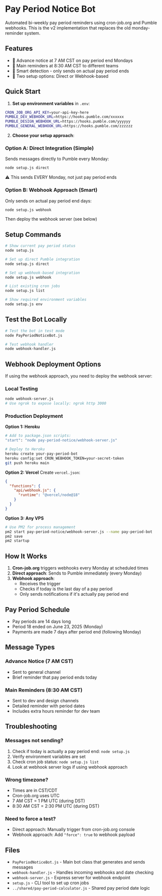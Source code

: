 # Pay Period Notice Bot

Automated bi-weekly pay period reminders using cron-job.org and Pumble webhooks. This is the v2 implementation that replaces the old monday-reminder system.

## Features

- 🔔 Advance notice at 7 AM CST on pay period end Mondays
- 📧 Main reminders at 8:30 AM CST to different teams
- 🎯 Smart detection - only sends on actual pay period ends
- 🔄 Two setup options: Direct or Webhook-based

## Quick Start

1. **Set up environment variables** in `.env`:
```bash
CRON_JOB_ORG_API_KEY=your-api-key-here
PUMBLE_DEV_WEBHOOK_URL=https://hooks.pumble.com/xxxxxx
PUMBLE_DESIGN_WEBHOOK_URL=https://hooks.pumble.com/yyyyyy
PUMBLE_GENERAL_WEBHOOK_URL=https://hooks.pumble.com/zzzzzz
```

2. **Choose your setup approach**:

### Option A: Direct Integration (Simple)
Sends messages directly to Pumble every Monday:
```bash
node setup.js direct
```
⚠️ This sends EVERY Monday, not just pay period ends

### Option B: Webhook Approach (Smart)
Only sends on actual pay period end days:
```bash
node setup.js webhook
```
Then deploy the webhook server (see below)

## Setup Commands

```bash
# Show current pay period status
node setup.js

# Set up direct Pumble integration
node setup.js direct

# Set up webhook-based integration
node setup.js webhook

# List existing cron jobs
node setup.js list

# Show required environment variables
node setup.js env
```

## Test the Bot Locally

```bash
# Test the bot in test mode
node PayPeriodNoticeBot.js

# Test webhook handler
node webhook-handler.js
```

## Webhook Deployment Options

If using the webhook approach, you need to deploy the webhook server:

### Local Testing
```bash
node webhook-server.js
# Use ngrok to expose locally: ngrok http 3000
```

### Production Deployment

**Option 1: Heroku**
```bash
# Add to package.json scripts:
"start": "node pay-period-notice/webhook-server.js"

# Deploy to Heroku
heroku create your-pay-period-bot
heroku config:set CRON_WEBHOOK_TOKEN=your-secret-token
git push heroku main
```

**Option 2: Vercel**
Create `vercel.json`:
```json
{
  "functions": {
    "api/webhook.js": {
      "runtime": "@vercel/node@18"
    }
  }
}
```

**Option 3: Any VPS**
```bash
# Use PM2 for process management
pm2 start pay-period-notice/webhook-server.js --name pay-period-bot
pm2 save
pm2 startup
```

## How It Works

1. **Cron-job.org** triggers webhooks every Monday at scheduled times
2. **Direct approach**: Sends to Pumble immediately (every Monday)
3. **Webhook approach**: 
   - Receives the trigger
   - Checks if today is the last day of a pay period
   - Only sends notifications if it's actually pay period end

## Pay Period Schedule

- Pay periods are 14 days long
- Period 18 ended on June 23, 2025 (Monday)
- Payments are made 7 days after period end (following Monday)

## Message Types

### Advance Notice (7 AM CST)
- Sent to general channel
- Brief reminder that pay period ends today

### Main Reminders (8:30 AM CST)
- Sent to dev and design channels
- Detailed reminder with period dates
- Includes extra hours reminder for dev team

## Troubleshooting

### Messages not sending?
1. Check if today is actually a pay period end: `node setup.js`
2. Verify environment variables are set
3. Check cron job status: `node setup.js list`
4. Look at webhook server logs if using webhook approach

### Wrong timezone?
- Times are in CST/CDT
- Cron-job.org uses UTC
- 7 AM CST = 1 PM UTC (during DST)
- 8:30 AM CST = 2:30 PM UTC (during DST)

### Need to force a test?
- Direct approach: Manually trigger from cron-job.org console
- Webhook approach: Add `"force": true` to webhook payload

## Files

- `PayPeriodNoticeBot.js` - Main bot class that generates and sends messages
- `webhook-handler.js` - Handles incoming webhooks and date checking
- `webhook-server.js` - Express server for webhook endpoint
- `setup.js` - CLI tool to set up cron jobs
- `../shared/pay-period-calculator.js` - Shared pay period date logic